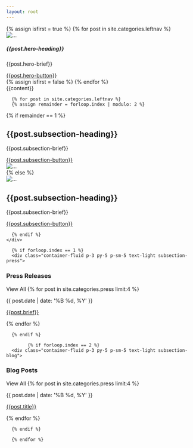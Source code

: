 ```yaml
---
layout: root
---
```

<div class="container-fluid bg-dark g-0">
<div class="container-fluid g-0">
<div id="carouselExampleSlidesOnly" class="carousel slide" data-bs-ride="carousel" data-bs-interval="5000" >
  <div class="carousel-inner">
      {% assign isfirst = true %}
      {% for post in site.categories.leftnav %}
        <div class="carousel-item {% if isfirst == true %}active{% endif %}">
      <img src="{{post.hero-image}}" class="d-block w-100" alt="...">
      <div class="carousel-caption">
        <h5>{{post.hero-heading}}</h5>
        <p>{{post.hero-brief}}</p>
        <a class="btn btn-outline-light" href="{{post.url}}" role="button">{{post.hero-button}}</a>
      </div>
    </div>
      {% assign isfirst = false %}
      {% endfor %}
    
  </div>
</div>
</div>

<div class="container-fluid pt-5  bg-accent-prime">
  <div class="container py-5">
    {{content}}
  </div>
</div>

      {% for post in site.categories.leftnav %}
      {% assign remainder = forloop.index | modulo: 2 %}
  <div class="container py-5 text-light subsection g-5">
    <div class="row" style="background-color:{{post.subsection-color}}">
      {% if remainder == 1 %}
      <div class="col-md-6 p-5 my-5">
        <div class="p-5">
          <h2>{{post.subsection-heading}}</h2>
          <p>{{post.subsection-brief}}</p>
          <a class="btn btn-outline-light" href="{{post.url}}" role="button">{{post.subsection-button}}</a>
        </div>
      </div>
      <div class="col-md-6 bg-primary text-light g-0 d-none d-sm-none d-md-block">
        <img src="{{post.subsection-image}}" class="d-block w-100" alt="...">
      </div>
      {% else %}
      <div class="col-md-6 bg-primary text-light g-0 d-none d-sm-none d-md-block">
        <img src="{{post.subsection-image}}" class="d-block w-100" alt="...">
      </div>
      <div class="col-md-6 p-5 my-5">
        <div class="p-5">
          <h2>{{post.subsection-heading}}</h2>
          <p>{{post.subsection-brief}}</p>
          <a class="btn btn-outline-light" href="{{post.url}}" role="button">{{post.subsection-button}}</a>
        </div>
      </div>
      
      {% endif %}
    </div>
  </div>
    
      {% if forloop.index == 1 %}
      <div class="container-fluid p-3 py-5 p-sm-5 text-light subsection-press">
  <div class="row">
    <h3 class="col-9 col-md-10 fs-3 fw-lighter">Press Releases</h3>
    <a class="mb-4 col-3 col-md-2 btn btn-outline-light" role="button">View All</a>
    {% for post in site.categories.press limit:4 %}
    <div class="py-3 col-lg-3 col-md-6 col-sm-6">
      <p class="fs-6 fw-lighter">{{ post.date | date: '%B %d, %Y' }}</p>
      <p><a href="{{post.url}}" class="text-decoration-none text-light">{{post.brief}}</a></p>
    </div>
    {% endfor %}
  </div>
</div>

      {% endif %}

            {% if forloop.index == 2 %}
      <div class="container-fluid p-3 py-5 p-sm-5 text-light subsection-blog">
  <div class="row">
    <h3 class="col-9 col-md-10 fs-3 fw-lighter">Blog Posts</h3>
    <a class="mb-4 col-3 col-md-2 btn btn-outline-light" role="button">View All</a>
    {% for post in site.categories.press limit:4 %}
    <div class="py-3 col-lg-3 col-md-6 col-sm-6">
      <p class="fs-6 fw-lighter">{{ post.date | date: '%B %d, %Y' }}</p>
      <p><a href="{{post.url}}" class="text-decoration-none text-light">{{post.title}}</a></p>
    </div>
    {% endfor %}
  </div>
</div>

      {% endif %}

      {% endfor %}



</div>